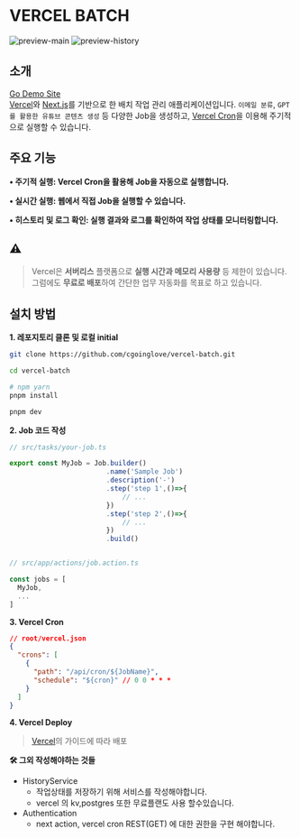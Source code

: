 # **VERCEL BATCH**

![preview-main](/preview-main.gif)
![preview-history](./preview-history.gif)

## 소개
[Go Demo Site](https://batch-ruddy.vercel.app/)
<br/>
[Vercel](https://vercel.com/docs)와 [Next.js](https://nextjs.org/)를 기반으로 한 배치 작업 관리 애플리케이션입니다. `이메일 분류`, `GPT를 활용한 유튜브 콘텐츠 생성` 등 다양한 Job을 생성하고, [Vercel Cron](https://vercel.com/docs/cron-jobs)을 이용해 주기적으로 실행할 수 있습니다.

## **주요 기능**

**• 주기적 실행: Vercel Cron을 활용해 Job을 자동으로 실행합니다.**

**• 실시간 실행: 웹에서 직접 Job을 실행할 수 있습니다.**

**• 히스토리 및 로그 확인: 실행 결과와 로그를 확인하여 작업 상태를 모니터링합니다.**

## ⚠️

> Vercel은 **서버리스** 플랫폼으로 **실행 시간과 메모리 사용량** 등 제한이 있습니다.
> 그럼에도 **무료로 배포**하여 간단한 업무 자동화를 목표로 하고 있습니다.

## **설치 방법**

**1. 레포지토리 클론 및 로컬 initial**

```bash
git clone https://github.com/cgoinglove/vercel-batch.git

cd vercel-batch

# npm yarn
pnpm install

pnpm dev
```

**2. Job 코드 작성**

```typescript
// src/tasks/your-job.ts

export const MyJob = Job.builder()
                        .name('Sample Job')
                        .description('-')
                        .step('step 1',()=>{
                            // ...
                        })
                        .step('step 2',()=>{
                            // ...
                        })
                        .build()


// src/app/actions/job.action.ts

const jobs = [
  MyJob,
  ...
]
```

**3. Vercel Cron**

```json
// root/vercel.json
{
  "crons": [
    {
      "path": "/api/cron/${JobName}",
      "schedule": "${cron}" // 0 0 * * *
    }
  ]
}
```

**4. Vercel Deploy**

> [Vercel](https://vercel.com/docs)의 가이드에 따라 배포

**🛠️ 그외 작성해야하는 것들**

- HistoryService
  - 작업상태를 저장하기 위해 서비스를 작성해야합니다.
  - vercel 의 kv,postgres 또한 무료플랜도 사용 할수있습니다.
- Authentication
  - next action, vercel cron REST(GET) 에 대한 권한을 구현 해야합니다.
